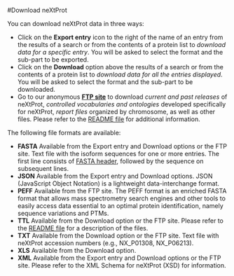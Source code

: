 #Download neXtProt

You can download neXtProt data in three ways:

-	Click on the **Export entry** icon to the right of the name of an entry from the results of a search or from the contents of a protein list to *download data for a specific entry*. You will be asked to select the format and the sub-part to be exported.
-	Click on the **Download** option above the results of a search or from the contents of a protein list to *download data for all the entries displayed*. You will be asked to select the format and the sub-part to be downloaded.
-	Go to our anonymous **[FTP site](ftp://ftp.nextprot.org/)** to download *current and past releases* of neXtProt, *controlled vocabularies and ontologies* developed specifically for neXtProt, *report files* organized by chromosome, as well as other files. Please refer to the [README file](ftp://ftp.nextprot.org/README) for additional information.

The following file formats are available:

-	**FASTA** Available from the Export entry and Download options or the FTP site. Text file with the isoform sequences for one or more entries. The first line consists of [FASTA header](/help/fasta-header), followed by the sequence on subsequent lines.
-	**JSON** Available from the Export entry and Download options. JSON (JavaScript Object Notation) is a lightweight data-interchange format.
-	**PEFF** Available from the FTP site. The PEFF format is an enriched FASTA format that allows mass spectrometry search engines and other tools to easily access data essential to an optimal protein identification, namely sequence variations and PTMs.
-	**TTL** Available from the Download option or the FTP site. Please refer to the [README file](ftp://ftp.nextprot.org/README) for a description of the files.
-	**TXT** Available from the Download option or the FTP site. Text file with neXtProt accession numbers (e.g., NX\_P01308, NX\_P06213).
-	**XLS** Available from the Download option.
-	**XML** Available from the Export entry and Download options or the FTP site. Please refer to the XML Schema for neXtProt (XSD) for information.
